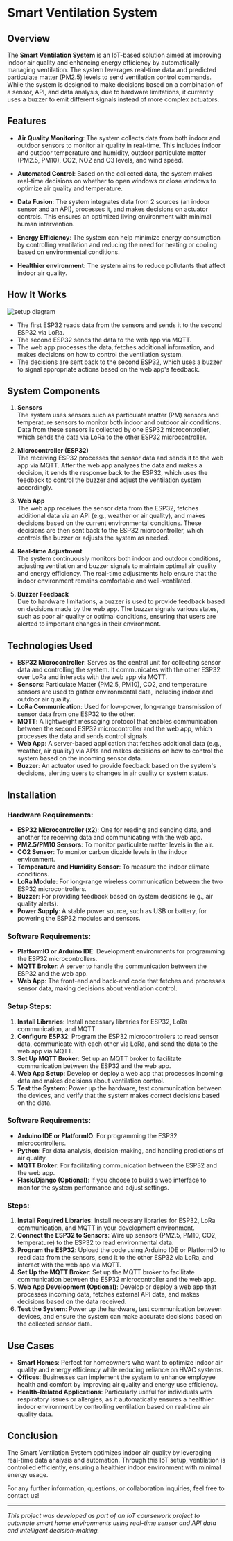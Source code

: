 

# Smart Ventilation System

## Overview

The **Smart Ventilation System** is an IoT-based solution aimed at improving indoor air quality and enhancing energy efficiency by automatically managing ventilation. The system leverages real-time data and predicted particulate matter (PM2.5) levels to send ventilation control commands. While the system is designed to make decisions based on a combination of a sensor, API, and data analysis, due to hardware limitations, it currently uses a buzzer to emit different signals instead of more complex actuators.

## Features
- **Air Quality Monitoring**: The system collects data from both indoor and outdoor sensors to monitor air quality in real-time. This includes indoor and outdoor temperature and humidity, outdoor particulate matter (PM2.5, PM10), CO2, NO2 and O3 levels, and wind speed.
  
- **Automated Control**: Based on the collected data, the system makes real-time decisions on whether to open windows or close windows to optimize air quality and temperature.  

- **Data Fusion**: The system integrates data from 2 sources (an indoor sensor and an API), processes it, and makes decisions on actuator controls. This ensures an optimized living environment with minimal human intervention.

- **Energy Efficiency**: The system can help minimize energy consumption by controlling ventilation and reducing the need for heating or cooling based on environmental conditions.

- **Healthier environment**: The system aims to reduce pollutants that affect indoor air quality.

## How It Works

<img alt="setup diagram" src="setup.png" />

- The first ESP32 reads data from the sensors and sends it to the second ESP32 via LoRa.
- The second ESP32 sends the data to the web app via MQTT.
- The web app processes the data, fetches additional information, and makes decisions on how to control the ventilation system.
- The decisions are sent back to the second ESP32, which uses a buzzer to signal appropriate actions based on the web app's feedback.

  

## System Components

1. **Sensors**  
   The system uses sensors such as particulate matter (PM) sensors and temperature sensors to monitor both indoor and outdoor air conditions. Data from these sensors is collected by one ESP32 microcontroller, which sends the data via LoRa to the other ESP32 microcontroller.

2. **Microcontroller (ESP32)**  
   The receiving ESP32 processes the sensor data and sends it to the web app via MQTT. After the web app analyzes the data and makes a decision, it sends the response back to the ESP32, which uses the feedback to control the buzzer and adjust the ventilation system accordingly.

3. **Web App**  
   The web app receives the sensor data from the ESP32, fetches additional data via an API (e.g., weather or air quality), and makes decisions based on the current environmental conditions. These decisions are then sent back to the ESP32 microcontroller, which controls the buzzer or adjusts the system as needed.

4. **Real-time Adjustment**  
   The system continuously monitors both indoor and outdoor conditions, adjusting ventilation and buzzer signals to maintain optimal air quality and energy efficiency. The real-time adjustments help ensure that the indoor environment remains comfortable and well-ventilated.

5. **Buzzer Feedback**  
   Due to hardware limitations, a buzzer is used to provide feedback based on decisions made by the web app. The buzzer signals various states, such as poor air quality or optimal conditions, ensuring that users are alerted to important changes in their environment.

 
## Technologies Used

- **ESP32 Microcontroller**: Serves as the central unit for collecting sensor data and controlling the system. It communicates with the other ESP32 over LoRa and interacts with the web app via MQTT.
- **Sensors**: Particulate Matter (PM2.5, PM10), CO2, and temperature sensors are used to gather environmental data, including indoor and outdoor air quality.
- **LoRa Communication**: Used for low-power, long-range transmission of sensor data from one ESP32 to the other.
- **MQTT**: A lightweight messaging protocol that enables communication between the second ESP32 microcontroller and the web app, which processes the data and sends control signals.
- **Web App**: A server-based application that fetches additional data (e.g., weather, air quality) via APIs and makes decisions on how to control the system based on the incoming sensor data.
- **Buzzer**: An actuator used to provide feedback based on the system's decisions, alerting users to changes in air quality or system status.
  
## Installation

### Hardware Requirements:
- **ESP32 Microcontroller (x2)**: One for reading and sending data, and another for receiving data and communicating with the web app.
- **PM2.5/PM10 Sensors**: To monitor particulate matter levels in the air.
- **CO2 Sensor**: To monitor carbon dioxide levels in the indoor environment.
- **Temperature and Humidity Sensor**: To measure the indoor climate conditions.
- **LoRa Module**: For long-range wireless communication between the two ESP32 microcontrollers.
- **Buzzer**: For providing feedback based on system decisions (e.g., air quality alerts).
- **Power Supply**: A stable power source, such as USB or battery, for powering the ESP32 modules and sensors.
  
### Software Requirements:
- **PlatformIO or Arduino IDE**: Development environments for programming the ESP32 microcontrollers.
- **MQTT Broker**: A server to handle the communication between the ESP32 and the web app.
- **Web App**: The front-end and back-end code that fetches and processes sensor data, making decisions about ventilation control.

### Setup Steps:
1. **Install Libraries**: Install necessary libraries for ESP32, LoRa communication, and MQTT.
2. **Configure ESP32**: Program the ESP32 microcontrollers to read sensor data, communicate with each other via LoRa, and send the data to the web app via MQTT.
3. **Set Up MQTT Broker**: Set up an MQTT broker to facilitate communication between the ESP32 and the web app.
4. **Web App Setup**: Develop or deploy a web app that processes incoming data and makes decisions about ventilation control.
5. **Test the System**: Power up the hardware, test communication between the devices, and verify that the system makes correct decisions based on the data.

### Software Requirements:
- **Arduino IDE or PlatformIO**: For programming the ESP32 microcontrollers.
- **Python**: For data analysis, decision-making, and handling predictions of air quality.
- **MQTT Broker**: For facilitating communication between the ESP32 and the web app.
- **Flask/Django (Optional)**: If you choose to build a web interface to monitor the system performance and adjust settings.
  
### Steps:
1. **Install Required Libraries**: Install necessary libraries for ESP32, LoRa communication, and MQTT in your development environment.
2. **Connect the ESP32 to Sensors**: Wire up sensors (PM2.5, PM10, CO2, temperature) to the ESP32 to read environmental data.
3. **Program the ESP32**: Upload the code using Arduino IDE or PlatformIO to read data from the sensors, send it to the other ESP32 via LoRa, and interact with the web app via MQTT.
4. **Set Up the MQTT Broker**: Set up the MQTT broker to facilitate communication between the ESP32 microcontroller and the web app.
5. **Web App Development (Optional)**: Develop or deploy a web app that processes incoming data, fetches external API data, and makes decisions based on the data received.
6. **Test the System**: Power up the hardware, test communication between devices, and ensure the system can make accurate decisions based on the collected sensor data.

## Use Cases

- **Smart Homes**: Perfect for homeowners who want to optimize indoor air quality and energy efficiency while reducing reliance on HVAC systems.
- **Offices**: Businesses can implement the system to enhance employee health and comfort by improving air quality and energy use efficiency.
- **Health-Related Applications**: Particularly useful for individuals with respiratory issues or allergies, as it automatically ensures a healthier indoor environment by controlling ventilation based on real-time air quality data.



## Conclusion
The Smart Ventilation System optimizes indoor air quality by leveraging real-time data analysis and automation. Through this IoT setup, ventilation is controlled efficiently, ensuring a healthier indoor environment with minimal energy usage.





For any further information, questions, or collaboration inquiries, feel free to contact us!

---

*This project was developed as part of an IoT coursework project to automate smart home environments using real-time sensor and API data and intelligent decision-making.* 


